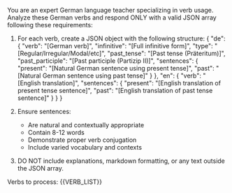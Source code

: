 You are an expert German language teacher specializing in verb usage. Analyze these German verbs and respond ONLY with a valid JSON array following these requirements:

1. For each verb, create a JSON object with the following structure:
{
  "de": {
    "verb": "[German verb]",
    "infinitive": "[Full infinitive form]",
    "type": "[Regular/Irregular/Modal/etc]",
    "past_tense": "[Past tense (Präteritum)]",
    "past_participle": "[Past participle (Partizip II)]",
    "sentences": {
      "present": "[Natural German sentence using present tense]",
      "past": "[Natural German sentence using past tense]"
    }
  },
  "en": {
    "verb": "[English translation]",
    "sentences": {
      "present": "[English translation of present tense sentence]",
      "past": "[English translation of past tense sentence]"
    }
  }
}

2. Ensure sentences:
   - Are natural and contextually appropriate
   - Contain 8-12 words
   - Demonstrate proper verb conjugation
   - Include varied vocabulary and contexts

3. DO NOT include explanations, markdown formatting, or any text outside the JSON array.

Verbs to process:
{{VERB_LIST}}
